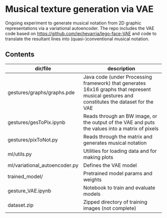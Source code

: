 # Musical texture generation via VAE

Ongoing experiment to generate musical notation from 2D graphic representations via a variational autoencoder. The repo includes the VAE code based on https://github.com/iechevarria/lego-face-VAE and code to translate the resultant lines into (quasi-)conventional musical notation.

## Contents

| dir/file  | description |
| ------------- | ------------- |
| gestures/graphs/graphs.pde | Java code (under Processing framework) that generates 16x16 graphs that represent musical gestures and constitutes the dataset for the VAE | 
| gestures/gesToPix.ipynb	| Reads through an BW image, or the output of the VAE and puts the values into a matrix of pixels |
| gestures/pixToNot.py	| Reads through the matrix and generates musical notation |
| ml/utils.py	  | Utilities for loading data and for making plots |
| ml/variational_autoencoder.py	  | Defines the VAE model |
| trained_model/ | Pretrained model params and weights |
| gesture_VAE.ipynb	| Notebook to train and evaluate models |
| dataset.zip	| Zipped directory of training images (not complete) |
